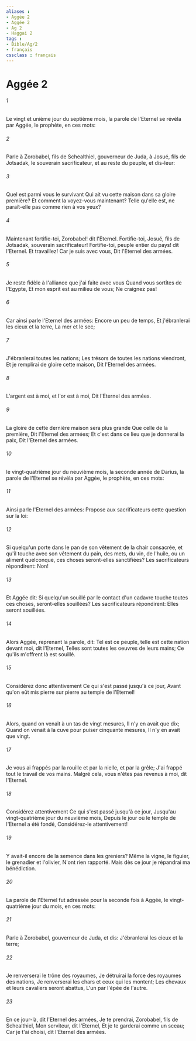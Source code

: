 ```yaml
---
aliases : 
- Aggée 2
- Aggée 2
- Ag 2
- Haggai 2
tags : 
- Bible/Ag/2
- français
cssclass : français
---
```


# Aggée 2

###### 1
Le vingt et unième jour du septième mois, la parole de l'Eternel se révéla par Aggée, le prophète, en ces mots:
###### 2
Parle à Zorobabel, fils de Schealthiel, gouverneur de Juda, à Josué, fils de Jotsadak, le souverain sacrificateur, et au reste du peuple, et dis-leur:
###### 3
Quel est parmi vous le survivant Qui ait vu cette maison dans sa gloire première? Et comment la voyez-vous maintenant? Telle qu'elle est, ne paraît-elle pas comme rien à vos yeux?
###### 4
Maintenant fortifie-toi, Zorobabel! dit l'Eternel. Fortifie-toi, Josué, fils de Jotsadak, souverain sacrificateur! Fortifie-toi, peuple entier du pays! dit l'Eternel. Et travaillez! Car je suis avec vous, Dit l'Eternel des armées.
###### 5
Je reste fidèle à l'alliance que j'ai faite avec vous Quand vous sortîtes de l'Egypte, Et mon esprit est au milieu de vous; Ne craignez pas!
###### 6
Car ainsi parle l'Eternel des armées: Encore un peu de temps, Et j'ébranlerai les cieux et la terre, La mer et le sec;
###### 7
J'ébranlerai toutes les nations; Les trésors de toutes les nations viendront, Et je remplirai de gloire cette maison, Dit l'Eternel des armées.
###### 8
L'argent est à moi, et l'or est à moi, Dit l'Eternel des armées.
###### 9
La gloire de cette dernière maison sera plus grande Que celle de la première, Dit l'Eternel des armées; Et c'est dans ce lieu que je donnerai la paix, Dit l'Eternel des armées.
###### 10
le vingt-quatrième jour du neuvième mois, la seconde année de Darius, la parole de l'Eternel se révéla par Aggée, le prophète, en ces mots:
###### 11
Ainsi parle l'Eternel des armées: Propose aux sacrificateurs cette question sur la loi:
###### 12
Si quelqu'un porte dans le pan de son vêtement de la chair consacrée, et qu'il touche avec son vêtement du pain, des mets, du vin, de l'huile, ou un aliment quelconque, ces choses seront-elles sanctifiées? Les sacrificateurs répondirent: Non!
###### 13
Et Aggée dit: Si quelqu'un souillé par le contact d'un cadavre touche toutes ces choses, seront-elles souillées? Les sacrificateurs répondirent: Elles seront souillées.
###### 14
Alors Aggée, reprenant la parole, dit: Tel est ce peuple, telle est cette nation devant moi, dit l'Eternel, Telles sont toutes les oeuvres de leurs mains; Ce qu'ils m'offrent là est souillé.
###### 15
Considérez donc attentivement Ce qui s'est passé jusqu'à ce jour, Avant qu'on eût mis pierre sur pierre au temple de l'Eternel!
###### 16
Alors, quand on venait à un tas de vingt mesures, Il n'y en avait que dix; Quand on venait à la cuve pour puiser cinquante mesures, Il n'y en avait que vingt.
###### 17
Je vous ai frappés par la rouille et par la nielle, et par la grêle; J'ai frappé tout le travail de vos mains. Malgré cela, vous n'êtes pas revenus à moi, dit l'Eternel.
###### 18
Considérez attentivement Ce qui s'est passé jusqu'à ce jour, Jusqu'au vingt-quatrième jour du neuvième mois, Depuis le jour où le temple de l'Eternel a été fondé, Considérez-le attentivement!
###### 19
Y avait-il encore de la semence dans les greniers? Même la vigne, le figuier, le grenadier et l'olivier, N'ont rien rapporté. Mais dès ce jour je répandrai ma bénédiction.
###### 20
La parole de l'Eternel fut adressée pour la seconde fois à Aggée, le vingt-quatrième jour du mois, en ces mots:
###### 21
Parle à Zorobabel, gouverneur de Juda, et dis: J'ébranlerai les cieux et la terre;
###### 22
Je renverserai le trône des royaumes, Je détruirai la force des royaumes des nations, Je renverserai les chars et ceux qui les montent; Les chevaux et leurs cavaliers seront abattus, L'un par l'épée de l'autre.
###### 23
En ce jour-là, dit l'Eternel des armées, Je te prendrai, Zorobabel, fils de Schealthiel, Mon serviteur, dit l'Eternel, Et je te garderai comme un sceau; Car je t'ai choisi, dit l'Eternel des armées.
